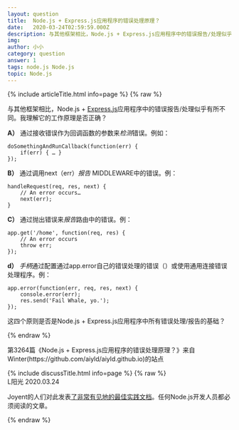 ```yaml
---
layout: question
title:  Node.js + Express.js应用程序的错误处理原理？
date:   2020-03-24T02:59:59.000Z
description: 与其他框架相比，Node.js + Express.js应用程序中的错误报告/处理似乎有所不同。我理解它的工作原理是否正确？A） 通过接收错误作为回调...
img: 
author: 小小
category: question
answer: 1
tags: node.js Node.js
topic: Node.js
---
```

<div class="article-root">
  <div class="article">
    {% include articleTitle.html info=page %}
    {% raw %}
    <div class="article-content"><p><font style="vertical-align: inherit;"><font style="vertical-align: inherit;">与其他框架相比</font><font style="vertical-align: inherit;">，Node.js + </font></font><a href="https://en.wikipedia.org/wiki/Express.js" rel="noreferrer"><font style="vertical-align: inherit;"><font style="vertical-align: inherit;">Express.js</font></font></a><font style="vertical-align: inherit;"><font style="vertical-align: inherit;">应用程序中的</font><font style="vertical-align: inherit;">错误报告/处理似乎有所不同</font><font style="vertical-align: inherit;">。</font><font style="vertical-align: inherit;">我理解它的工作原理是否正确？</font></font></p>

<p><strong><font style="vertical-align: inherit;"><font style="vertical-align: inherit;">A）</font></font></strong> <font style="vertical-align: inherit;"><font style="vertical-align: inherit;">通过接收错误作为回调函数的参数来</font></font><em><font style="vertical-align: inherit;"><font style="vertical-align: inherit;">检测</font></font></em><font style="vertical-align: inherit;"><font style="vertical-align: inherit;">错误。</font><font style="vertical-align: inherit;">例如：</font></font></p>

<pre><code>doSomethingAndRunCallback(function(err) { <font></font>
    if(err) { … }<font></font>
});<font></font>
</code></pre>

<p><strong><font style="vertical-align: inherit;"><font style="vertical-align: inherit;">B）</font></font></strong> <font style="vertical-align: inherit;"><font style="vertical-align: inherit;">通过调用next（err）</font></font><em><font style="vertical-align: inherit;"><font style="vertical-align: inherit;">报告</font></font></em><font style="vertical-align: inherit;"><font style="vertical-align: inherit;"> MIDDLEWARE中的​​错误。</font><font style="vertical-align: inherit;">例：</font></font></p>

<pre><code>handleRequest(req, res, next) {<font></font>
    // An error occurs…<font></font>
    next(err);<font></font>
}<font></font>
</code></pre>

<p><strong><font style="vertical-align: inherit;"><font style="vertical-align: inherit;">C）</font></font></strong> <font style="vertical-align: inherit;"><font style="vertical-align: inherit;">通过抛出错误来</font></font><em><font style="vertical-align: inherit;"><font style="vertical-align: inherit;">报告</font></font></em><font style="vertical-align: inherit;"><font style="vertical-align: inherit;">路由中的错误。</font><font style="vertical-align: inherit;">例：</font></font></p>

<pre><code>app.get('/home', function(req, res) {<font></font>
    // An error occurs<font></font>
    throw err;<font></font>
});<font></font>
</code></pre>

<p><strong><font style="vertical-align: inherit;"><font style="vertical-align: inherit;">d）</font></font></strong> <em><font style="vertical-align: inherit;"><font style="vertical-align: inherit;">手柄</font></font></em><font style="vertical-align: inherit;"><font style="vertical-align: inherit;">通过配置通过app.error自己的错误处理的错误（）或使用通用连接错误处理程序。</font><font style="vertical-align: inherit;">例：</font></font></p>

<pre><code>app.error(function(err, req, res, next) {<font></font>
    console.error(err);<font></font>
    res.send('Fail Whale, yo.');<font></font>
});<font></font>
</code></pre>

<p><font style="vertical-align: inherit;"><font style="vertical-align: inherit;">这四个原则是否是Node.js + Express.js应用程序中所有错误处理/报告的基础？</font></font></p></div>
    {% endraw %}
  </div>
  <p class="winter_mark">第3264篇《Node.js + Express.js应用程序的错误处理原理？》来自Winter(https://github.com/aiyld/aiyld.github.io)的站点</p>
  <div class="discuss-wrapper">
    {% include discussTitle.html info=page %}
    {% raw %}
    <div class="discuss-list">
    <div class="discuss-item">
        <div class="discuss-parent">
          <div class="discuss-meta">
            <span class="discuss-user">L阳光</span>
            <span class="discuss-time">2020.03.24</span>
          </div>
          <div class="discuss-comment"><p><font style="vertical-align: inherit;"><font style="vertical-align: inherit;">Joyent的人们</font><font style="vertical-align: inherit;">对此</font><font style="vertical-align: inherit;">发表</font></font><a href="https://www.joyent.com/node-js/production/design/errors" rel="noreferrer"><font style="vertical-align: inherit;"><font style="vertical-align: inherit;">了非常有见地的最佳实践文档</font></font></a><font style="vertical-align: inherit;"><font style="vertical-align: inherit;">。</font><font style="vertical-align: inherit;">任何Node.js开发人员都必须阅读的文章。</font></font></p></div>
        </div></div>
    </div>
    {% endraw %}
  </div>
<div>
